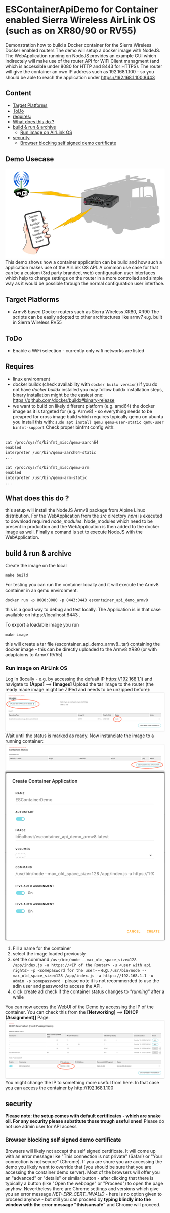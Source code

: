 # ESContainerApiDemo for Container enabled Sierra Wireless AirLink OS (such as on XR80/90 or RV55)
Demonstration how to build a Docker container for the Sierra Wireless Docker enabled routers
The demo will setup a docker image with NodeJS. The WebApplication running on NodeJS provides an example GUI which indirectely will make use of the router API for WiFi Client managment (and which is accessible under 8080 for HTTP and 8443 for HTTPS).
The router will give the container an own IP address such as 192.168.1.100 - so you should be able to reach the application under https://192.168.1.100:8443

## Content
  * [Target Platforms](#user-content-target-platforms)
  * [ToDo](#user-content-todo)
  * [requires:](#user-content-requires)
  * [What does this do ?](#user-content-what-does-this-do-)
  * [build & run & archive](#user-content-build--run--archive)
    + [Run image on AirLink OS](#user-content-run-image-on-airlink-os)
  * [security](#user-content-security)
    + [Browser blocking self signed demo certificate](#user-content-browser-blocking-self-signed-demo-certificate)

## Demo Usecase
![Demo Usecase](/doc/ESContainerAPIDemoUsecase.png)
This demo shows how a container application can be build and how such a application makes use of the AirLink OS API. A common use case for that can be a custom (3rd party branded, web) configuration user interfaces which help to change settings on the router in a more controlled and simple way as it would be possible through the normal configuration user interface.

## Target Platforms
- Armv8 based Docker routers such as Sierra Wireless XR80, XR90
The scripts can be easily adopted to other architectures like armv7 e.g. built in Sierra Wireless RV55 

## ToDo
- Enable a WiFi selection - currently only wifi networks are listed

## Requires
- linux environment
- docker buildx   (check availability with ```docker builx version```) if you do not have *docker buildx* installed you may follow buildx installation steps, binary installation might be the easiest one:
https://github.com/docker/buildx#binary-release
- we want to build on likely different platform (e.g. amd64) the docker image as it is targeted for (e.g. Armv8) - so everything needs to be preapred for cross image build which requires typically qemu on ubuntu you install this with: ```sudo apt install qemu qemu-user-static qemu-user binfmt-support``` 
Check proper binfmt config with:

```

cat /proc/sys/fs/binfmt_misc/qemu-aarch64
enabled
interpreter /usr/bin/qemu-aarch64-static
...
 
cat /proc/sys/fs/binfmt_misc/qemu-arm
enabled
interpreter /usr/bin/qemu-arm-static
...
```

## What does this do ?
this setup will install the NodeJS Armv8 package from Alpine Linux distribution. For the WebApplication from the *src* directory *npm* is executed to download required *node_modules*. Node_modules which need to be present in production and the WebApplication is then added to the docker image as well.
Finally a comand is set to execute NodeJS with the WebApplication.

## build & run & archive
Create the image on the local 
```
make build
```
For testing you can run the container locally and it will execute the Armv8 container in an qemu environment.
```
docker run -p 8080:8080 -p 8443:8443 escontainer_api_demo_armv8
```
this is a good way to debug and test locally. The Application is in that case available on https://localhost:8443 .

To export a loadable image you run

```
make image
```
this will create a tar file (escontainer_api_demo_armv8_<date>.tar) containing the docker image - this can be directly uploaded to the Armv8 XR80 (or with adaptaions to Armv7 RV55)

### Run image on AirLink OS
Log in (locally - e.g. by accessing the defualt IP https://192.168.1.1) and navigate to **[Apps]** --> **[Images]**
Upload the **tar** image to the router (the ready made image might be ZIPed and needs to be unzipped before):
![Loading the image](/doc/image_loading_screenshot.png)
Wait until the status is marked as ready.
Now instanciate the image to a running container:
![container instanceiation](/doc/container_creation_screenshot.png)
![container instanceiation](/doc/container_creation2_screenshot.png)
1. Fill a name for the container
2. select the image loaded previously
3. set the command ```/usr/bin/node --max_old_space_size=128 /app/index.js -a https://<IP of the Router> -u <user with api rights> -p <somepasword for the user>``` - e.g. ```/usr/bin/node --max_old_space_size=128 /app/index.js -a https://192.168.1.1 -u admin -p somepassword``` - please note it is not recommended to use the adin user and password to access the API.
4. click create ad check if the container status changes to *"running"* after a while

You can now access the WebUI of the Demo by accessing the IP of the container. You can check this from the **[Networking]** --> **[DHCP (Assignment)]** Page:
![DHCP container IP assignment](/doc/networking_dhcp_screenshot.png)
You might change the IP to something more useful from here.
In that case you can access the container by http://192.168.1.100


## security
__Please note: the setup comes with default certificates - which are snake oil. For any security please substitute those trough useful ones!__
Please do not use admin user for API access

### Browser blocking self signed demo certificate
Browsers will likely not accept the self signed certificate. It will come up with an error message like "This connection is not private" (Safari) or "Your connection is not secure" (Chrome). 
If you are shure you are accessing the demo you likely want to override that (you should be sure that you are accessing the container demo server).
Most of the browsers will offer you an "advanced" or "details" or similar button - after clicking that there is typically a button (like "Open the webpage" or "Proceed") to open the page anyhow. Nevertheless there are Chrome settings and versions which give you an error message *NET::ERR_CERT_INVALID* - here is no option given to proceed anyhow - but still you can proceed by __typing blindly into the window with the error message "thisisunsafe"__ and Chrome will proceed. 
